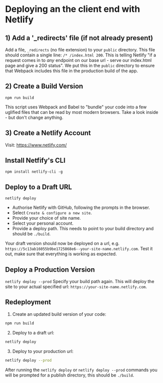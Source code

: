 # Deploying an the client end with Netlify

## 1) Add a '\_redirects' file (if not already present)

Add a file, `_redirects` (no file extension) to your `public` directory.
This file should contain a single line: `/* /index.html 200`.
This is telling Netlify "if a request comes in to _any_ endpoint on our base url - serve our index.html page and give a 200 status".
We put this in the `public` directory to ensure that Webpack includes this file in the production build of the app.

## 2) Create a Build Version

`npm run build`

This script uses Webpack and Babel to "bundle" your code into a few uglified files that can be read by most modern browsers.
Take a look inside - but don't change anything.

## 3) Create a Netlify Account

Visit: https://www.netlify.com/

## Install Netfify's CLI

`npm install netlify-cli -g`

## Deploy to a Draft URL

`netlify deploy`

- Authorise Netlify with GitHub, following the prompts in the browser.
- Select `Create & configure a new site`.
- Provide your choice of site name.
- Select your personal account.
- Provide a deploy path. This needs to point to your build directory and should be `./build`.

Your draft version should now be deployed on a url, e.g. `https://5c13ab16055b9be1725868e6--your-site-name.netlify.com`.
Test it out, make sure that everything is working as expected.

## Deploy a Production Version

`netlify deploy --prod`
Specify your build path again.
This will deploy the site to your actual specified url: `https://your-site-name.netlify.com`.

## Redeployment

1. Create an updated build version of your code:

```bash
npm run build
```

2. Deploy to a draft url:

```bash
netlify deploy
```

3. Deploy to your production url:

```bash
netlify deploy --prod
```

After running the `netlify deploy` or `netlify deploy --prod` commands you will be prompted for a publish directory, this should be `./build`.
